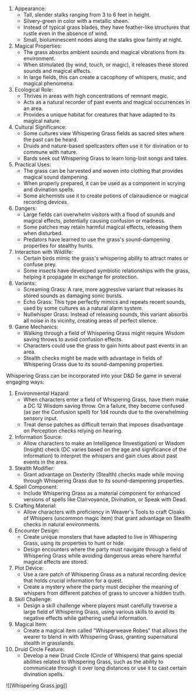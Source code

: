 1. Appearance:
    - Tall, slender stalks ranging from 3 to 6 feet in height.
    - Silvery-green in color with a metallic sheen.
    - Instead of typical grass blades, they have feather-like structures that rustle even in the absence of wind.
    - Small, bioluminescent nodes along the stalks glow faintly at night.
2. Magical Properties:
    - The grass absorbs ambient sounds and magical vibrations from its environment.
    - When stimulated (by wind, touch, or magic), it releases these stored sounds and magical effects.
    - In large fields, this can create a cacophony of whispers, music, and magical phenomena.
3. Ecological Role:
    - Thrives in areas with high concentrations of remnant magic.
    - Acts as a natural recorder of past events and magical occurrences in an area.
    - Provides a unique habitat for creatures that have adapted to its magical nature.
4. Cultural Significance:
    - Some cultures view Whispering Grass fields as sacred sites where the past can be heard.
    - Druids and nature-based spellcasters often use it for divination or to commune with nature.
    - Bards seek out Whispering Grass to learn long-lost songs and tales.
5. Practical Uses:
    - The grass can be harvested and woven into clothing that provides magical sound dampening.
    - When properly prepared, it can be used as a component in scrying and divination spells.
    - Some alchemists use it to create potions of clairaudience or magical recording devices.
6. Dangers:
    - Large fields can overwhelm visitors with a flood of sounds and magical effects, potentially causing confusion or madness.
    - Some patches may retain harmful magical effects, releasing them when disturbed.
    - Predators have learned to use the grass's sound-dampening properties for stealthy hunts.
7. Interaction with Wildlife:
    - Certain birds mimic the grass's whispering ability to attract mates or confuse prey.
    - Some insects have developed symbiotic relationships with the grass, helping it propagate in exchange for protection.
8. Variants:
    - Screaming Grass: A rare, more aggressive variant that releases its stored sounds as damaging sonic bursts.
    - Echo Grass: This type perfectly mimics and repeats recent sounds, used by some cultures as a natural alarm system.
    - Nullwhisper Grass: Instead of releasing sounds, this variant absorbs all noise in its vicinity, creating areas of perfect silence.
9. Game Mechanics:
    - Walking through a field of Whispering Grass might require Wisdom saving throws to avoid confusion effects.
    - Characters could use the grass to gain hints about past events in an area.
    - Stealth checks might be made with advantage in fields of Whispering Grass due to its sound-dampening properties.

Whispering Grass can be incorporated into your D&D 5e game in several engaging ways:

1. Environmental Hazard:
    - When characters enter a field of Whispering Grass, have them make a DC 12 Wisdom saving throw. On a failure, they become confused (as per the Confusion spell) for 1d4 rounds due to the overwhelming sensory input.
    - Treat dense patches as difficult terrain that imposes disadvantage on Perception checks relying on hearing.
2. Information Source:
    - Allow characters to make an Intelligence (Investigation) or Wisdom (Insight) check (DC varies based on the age and significance of the information) to interpret the whispers and gain clues about past events in the area.
3. Stealth Modifier:
    - Grant advantage on Dexterity (Stealth) checks made while moving through Whispering Grass due to its sound-dampening properties.
4. Spell Component:
    - Include Whispering Grass as a material component for enhanced versions of spells like Clairvoyance, Divination, or Speak with Dead.
5. Crafting Material:
    - Allow characters with proficiency in Weaver's Tools to craft Cloaks of Whispers (uncommon magic item) that grant advantage on Stealth checks in natural environments.
6. Encounter Design:
    - Create unique monsters that have adapted to live in Whispering Grass, using its properties to hunt or hide.
    - Design encounters where the party must navigate through a field of Whispering Grass while avoiding dangerous areas where harmful magical effects are stored.
7. Plot Device:
    - Use a rare patch of Whispering Grass as a natural recording device that holds crucial information for a quest.
    - Create a mystery where the party must decipher the meaning of whispers from different patches of grass to uncover a hidden truth.
8. Skill Challenge:
    - Design a skill challenge where players must carefully traverse a large field of Whispering Grass, using various skills to avoid its negative effects while gathering useful information.
9. Magical Item:
    - Create a magical item called "Whisperweave Robes" that allows the wearer to blend in with Whispering Grass, granting supernatural stealth in grasslands.
10. Druid Circle Feature:
    - Develop a new Druid Circle (Circle of Whispers) that gains special abilities related to Whispering Grass, such as the ability to communicate through it over long distances or use it to cast certain divination spells.

![[Whispering Grass.jpg]]